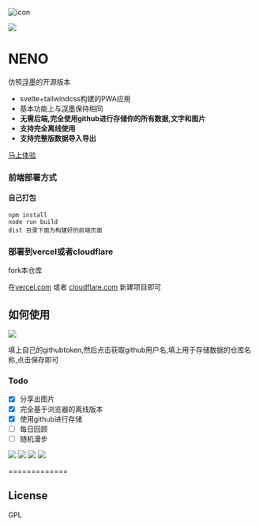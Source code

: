 ![icon](https://github.com/Mran/neno/blob/master/dist/assets/neno.ico)

![](https://visitor-badge.glitch.me/badge?page_id=neno)

NENO
=============

仿照[浮墨](https://flomoapp.com/)的开源版本

- svelte+tailwindcss构建的PWA应用
- 基本功能上与[浮墨](https://flomoapp.com/)保持相同
- **无需后端,完全使用github进行存储你的所有数据,文字和图片**
- **支持完全离线使用**
- **支持完整版数据导入导出**

[马上体验](https://neno.pages.dev/)

### 前端部署方式

#### 自己打包

```
npm install
node run build
dist 目录下面为构建好的前端页面
```

### 部署到vercel或者cloudflare

fork本仓库

在[vercel.com](https://vercel.com/) 或者 [cloudflare.com](https://cloudflare.com) 新建项目即可

## 如何使用

![](https://github.com/Mran/neno/blob/master/readmepic/settinghow.png)

填上自己的githubtoken,然后点击获取github用户名,填上用于存储数据的仓库名称,点击保存即可

### Todo

- [x] 分享出图片
- [X] 完全基于浏览器的离线版本
- [X] 使用github进行存储
- [ ] 每日回顾
- [ ] 随机漫步

![](https://github.com/Mran/neno/blob/master/readmepic/%E9%A6%96%E9%A1%B5.png)
![](https://github.com/Mran/neno/blob/master/readmepic/%E9%A6%96%E9%A1%B5%E7%A7%BB%E5%8A%A8%E7%AB%AF.png)
![](https://github.com/Mran/neno/blob/master/readmepic/%E7%88%B6%E7%BA%A7.png)
![](https://github.com/Mran/neno/blob/master/readmepic/setting.png)



=============

## License

GPL

